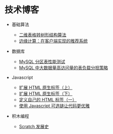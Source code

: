 
# 技术博客

* 基础算法
    + [二维表格转树形结构算法](/blog/20210710.md)
    + [边缘计算：在客户端实现的推荐系统](/blog/20201209.md)

* 数据库
    + [MySQL 分区表性能测试](/blog/20210717.md)
    + [MySQL 中大数据量高访问量的表负载分担策略](/blog/20210724.md)

* Javascript
    + [扩展 HTML 原生标签（上）](/blog/20210731.md)  
    + [扩展 HTML 原生标签（下）](/blog/20210807.md) 
    + [定义自己的 HTML 标签（一）](/blog/20210814.md)
    + [使用 Javascript 可选链让代码更优雅](/blog/20210828.md)

* 积木编程
    + [Scratch 发展史](/blog/20201210.md)